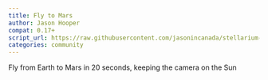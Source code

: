 ```yaml
---
title: Fly to Mars
author: Jason Hooper
compat: 0.17+
script_url: https://raw.githubusercontent.com/jasonincanada/stellarium-scripts/master/fly-to-mars.ssc
categories: community
---
```

Fly from Earth to Mars in 20 seconds, keeping the camera on the Sun